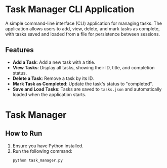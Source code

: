 # Task Manager CLI Application

A simple command-line interface (CLI) application for managing tasks. The application allows users to add, view, delete, and mark tasks as complete, with tasks saved and loaded from a file for persistence between sessions.

## Features

- **Add a Task**: Add a new task with a title.
- **View Tasks**: Display all tasks, showing their ID, title, and completion status.
- **Delete a Task**: Remove a task by its ID.
- **Mark Task as Completed**: Update the task's status to "completed".
- **Save and Load Tasks**: Tasks are saved to `tasks.json` and automatically loaded when the application starts.
# Task Manager


## How to Run
1. Ensure you have Python installed.
2. Run the following command:
   ```bash
   python task_manager.py
